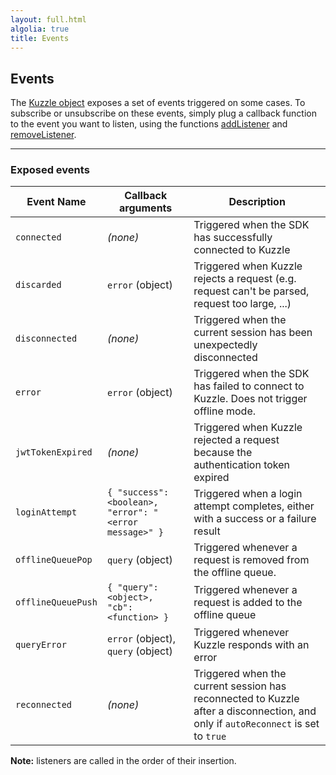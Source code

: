 ```yaml
---
layout: full.html
algolia: true
title: Events
---
```


## Events

The [Kuzzle object](/sdk-reference/kuzzle/) exposes a set of events triggered on some cases. To subscribe or unsubscribe on these events, simply plug a callback function to the event you want to listen, using the functions [addListener](/sdk-reference/kuzzle/add-listener) and [removeListener](/sdk-reference/kuzzle/remove-listener).

---

### Exposed events

| Event Name | Callback arguments | Description |
|------------|-------------|-------------|
| ``connected`` | _(none)_ | Triggered when the SDK has successfully connected to Kuzzle |
| `discarded` | `error` (object) | Triggered when Kuzzle rejects a request (e.g. request can't be parsed, request too large, ...) |
| ``disconnected`` | _(none)_ |  Triggered when the current session has been unexpectedly disconnected |
| ``error`` | `error` (object) | Triggered when the SDK has failed to connect to Kuzzle. Does not trigger offline mode. |
| ``jwtTokenExpired`` | _(none)_ |  Triggered when Kuzzle rejected a request because the authentication token expired |
| ``loginAttempt`` | `{ "success": <boolean>, "error": "<error message>" }` |  Triggered when a login attempt completes, either with a success or a failure result |
| ``offlineQueuePop`` | `query` (object) | Triggered whenever a request is removed from the offline queue. |
| ``offlineQueuePush`` | `{ "query": <object>, "cb": <function> }` | Triggered whenever a request is added to the offline queue |
| ``queryError`` | `error` (object), `query` (object) | Triggered whenever Kuzzle responds with an error |
| ``reconnected`` | _(none)_ |  Triggered when the current session has reconnected to Kuzzle after a disconnection, and only if ``autoReconnect`` is set to ``true`` |


**Note:** listeners are called in the order of their insertion.
